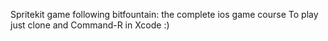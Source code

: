 Spritekit game following bitfountain: the complete ios game course
To play just clone and Command-R in Xcode :)

